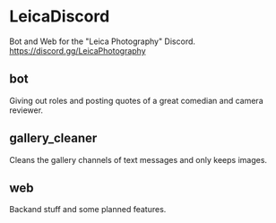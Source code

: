 # LeicaDiscord
Bot and Web for the "Leica Photography" Discord.
https://discord.gg/LeicaPhotography
## bot
Giving out roles and posting quotes of a great comedian and camera reviewer.

## gallery_cleaner
Cleans the gallery channels of text messages and only keeps images.

## web
Backand stuff and some planned features.
